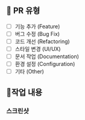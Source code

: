 ## 📝 PR 유형

- [ ] 기능 추가 (Feature)
- [ ] 버그 수정 (Bug Fix)
- [ ] 코드 개선 (Refactoring)
- [ ] 스타일 변경 (UI/UX)
- [ ] 문서 작업 (Documentation)
- [ ] 환경 설정 (Configuration)
- [ ] 기타 (Other)

## 📝작업 내용

### 스크린샷
